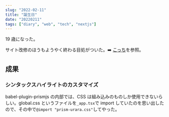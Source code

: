 ```yaml
---
slug: "2022-02-11"
title: "誕生日"
date: "20220211"
tags: ["diary", "web", "tech", "nextjs"]
---
```


19 歳になった。

サイト改修のほうもようやく終わる目処がついた。:arrow_right: [こっち](https://haxibami.net/blog/blog-renewal)を参照。

## 成果

### シンタックスハイライトのカスタマイズ

babel-plugin-prismjs の内部では、CSS は組み込みのものしか使用できないらしい。global.css というファイルを`_app.tsx`で import していたのを思い出したので、その中で`@import "prism-urara.css"`してやった。
